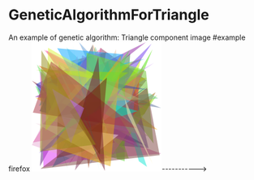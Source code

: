 # GeneticAlgorithmForTriangle
 An example of genetic algorithm: Triangle component image
#example
 firefox
 ![](https://github.com/wsjzs/GeneticAlgorithmForTriangle/blob/master/out/10.png)----------->![]()